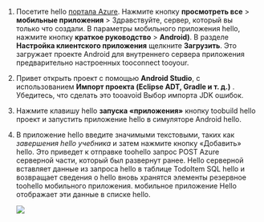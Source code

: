 
1. Посетите hello [портала Azure]. Нажмите кнопку **просмотреть все** > **мобильные приложения** > Здравствуйте, сервер, который вы только что создали. В параметры мобильного приложения hello, нажмите кнопку **краткое руководство** > **Android)**. В разделе **Настройка клиентского приложения** щелкните **Загрузить**. Это загружает проекте Android для внутреннего сервера приложения предварительно настроенных tooconnect tooyour. 
2. Привет открыть проект с помощью **Android Studio**, с использованием **Импорт проекта (Eclipse ADT, Gradle и т. д.)** . Убедитесь, что сделать это tooavoid Выбор импорта JDK ошибок.
3. Нажмите клавишу hello **запуска «приложения»** кнопку toobuild hello проект и запустить приложение hello в симуляторе Android hello.
4. В приложение hello введите значимыми текстовыми, таких как *завершения hello учебника* и затем нажмите кнопку «Добавить» hello. Это приведет к отправке toohello запрос POST Azure серверной части, который был развернут ранее. Hello серверной вставляет данные из запроса hello в таблице TodoItem SQL hello и возвращает сведения о hello вновь хранятся элементы резервное toohello мобильного приложения. мобильное приложение Hello отображает эти данные в списке hello. 
   
    ![](./media/app-service-mobile-android-quickstart/mobile-quickstart-startup-android.png)

[портала Azure]: https://portal.azure.com/
